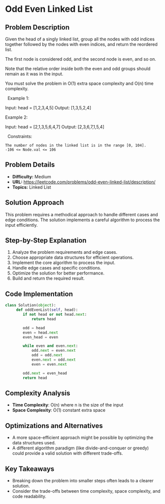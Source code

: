 # Odd Even Linked List

## Problem Description

Given the head of a singly linked list, group all the nodes with odd indices together followed by the nodes with even indices, and return the reordered list.

The first node is considered odd, and the second node is even, and so on.

Note that the relative order inside both the even and odd groups should remain as it was in the input.

You must solve the problem in O(1) extra space complexity and O(n) time complexity.

 
Example 1:


Input: head = [1,2,3,4,5]
Output: [1,3,5,2,4]


Example 2:


Input: head = [2,1,3,5,6,4,7]
Output: [2,3,6,7,1,5,4]


 
Constraints:


	The number of nodes in the linked list is in the range [0, 104].
	-106 <= Node.val <= 106

## Problem Details

- **Difficulty:** Medium
- **URL:** https://leetcode.com/problems/odd-even-linked-list/description/
- **Topics:** Linked List

## Solution Approach

This problem requires a methodical approach to handle different cases and edge conditions. The solution implements a careful algorithm to process the input efficiently.

## Step-by-Step Explanation

1. Analyze the problem requirements and edge cases.
2. Choose appropriate data structures for efficient operations.
3. Implement the core algorithm to process the input.
4. Handle edge cases and specific conditions.
5. Optimize the solution for better performance.
6. Build and return the required result.

## Code Implementation

```python
class Solution(object):
     def oddEvenList(self, head):
        if not head or not head.next:
            return head

        odd = head
        even = head.next
        even_head = even

        while even and even.next:
            odd.next = even.next
            odd = odd.next
            even.next = odd.next
            even = even.next

        odd.next = even_head
        return head
```

## Complexity Analysis

- **Time Complexity**: O(n) where n is the size of the input
- **Space Complexity**: O(1) constant extra space

## Optimizations and Alternatives

- A more space-efficient approach might be possible by optimizing the data structures used.
- A different algorithm paradigm (like divide-and-conquer or greedy) could provide a valid solution with different trade-offs.


## Key Takeaways

- Breaking down the problem into smaller steps often leads to a clearer solution.
- Consider the trade-offs between time complexity, space complexity, and code readability.

